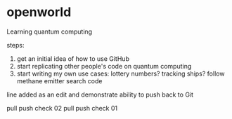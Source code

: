 # openworld
Learning quantum computing

steps:
1. get an initial idea of how to use GitHub
2. start replicating other people's code on quantum computing
3. start writing my own use cases: lottery numbers? tracking ships? follow methane emitter search code

line added as an edit and demonstrate ability to push back to Git

pull push check 02
pull push check 01
